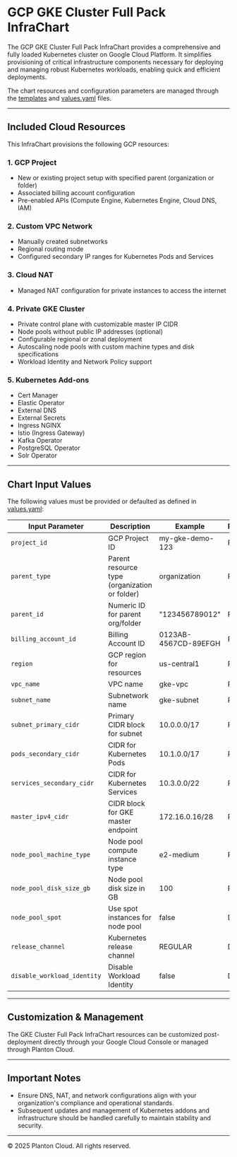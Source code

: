 # GCP GKE Cluster Full Pack InfraChart

The GCP GKE Cluster Full Pack InfraChart provides a comprehensive and fully loaded Kubernetes cluster on Google Cloud
Platform. It simplifies provisioning of critical infrastructure components necessary for deploying and managing robust
Kubernetes workloads, enabling quick and efficient deployments.

The chart resources and configuration parameters are managed through the [templates](templates)
and [values.yaml](values.yaml) files.

---

## Included Cloud Resources

This InfraChart provisions the following GCP resources:

### 1. GCP Project

* New or existing project setup with specified parent (organization or folder)
* Associated billing account configuration
* Pre-enabled APIs (Compute Engine, Kubernetes Engine, Cloud DNS, IAM)

### 2. Custom VPC Network

* Manually created subnetworks
* Regional routing mode
* Configured secondary IP ranges for Kubernetes Pods and Services

### 3. Cloud NAT

* Managed NAT configuration for private instances to access the internet

### 4. Private GKE Cluster

* Private control plane with customizable master IP CIDR
* Node pools without public IP addresses (optional)
* Configurable regional or zonal deployment
* Autoscaling node pools with custom machine types and disk specifications
* Workload Identity and Network Policy support

### 5. Kubernetes Add-ons

* Cert Manager
* Elastic Operator
* External DNS
* External Secrets
* Ingress NGINX
* Istio (Ingress Gateway)
* Kafka Operator
* PostgreSQL Operator
* Solr Operator

---

## Chart Input Values

The following values must be provided or defaulted as defined in [values.yaml](values.yaml):

| Input Parameter             | Description                                   | Example              | Required/Default |
|-----------------------------|-----------------------------------------------|----------------------|------------------|
| `project_id`                | GCP Project ID                                | my-gke-demo-123      | Required         |
| `parent_type`               | Parent resource type (organization or folder) | organization         | Required         |
| `parent_id`                 | Numeric ID for parent org/folder              | "123456789012"       | Required         |
| `billing_account_id`        | Billing Account ID                            | 0123AB-4567CD-89EFGH | Required         |
| `region`                    | GCP region for resources                      | us-central1          | Required         |
| `vpc_name`                  | VPC name                                      | gke-vpc              | Required         |
| `subnet_name`               | Subnetwork name                               | gke-subnet           | Required         |
| `subnet_primary_cidr`       | Primary CIDR block for subnet                 | 10.0.0.0/17          | Required         |
| `pods_secondary_cidr`       | CIDR for Kubernetes Pods                      | 10.1.0.0/17          | Required         |
| `services_secondary_cidr`   | CIDR for Kubernetes Services                  | 10.3.0.0/22          | Required         |
| `master_ipv4_cidr`          | CIDR block for GKE master endpoint            | 172.16.0.16/28       | Required         |
| `node_pool_machine_type`    | Node pool compute instance type               | e2-medium            | Required         |
| `node_pool_disk_size_gb`    | Node pool disk size in GB                     | 100                  | Required         |
| `node_pool_spot`            | Use spot instances for node pool              | false                | Default          |
| `release_channel`           | Kubernetes release channel                    | REGULAR              | Default          |
| `disable_workload_identity` | Disable Workload Identity                     | false                | Default          |

---

## Customization & Management

The GKE Cluster Full Pack InfraChart resources can be customized post-deployment directly through your Google Cloud
Console or managed through Planton Cloud.

---

## Important Notes

* Ensure DNS, NAT, and network configurations align with your organization's compliance and operational standards.
* Subsequent updates and management of Kubernetes addons and infrastructure should be handled carefully to maintain
  stability and security.

---

© 2025 Planton Cloud. All rights reserved.
